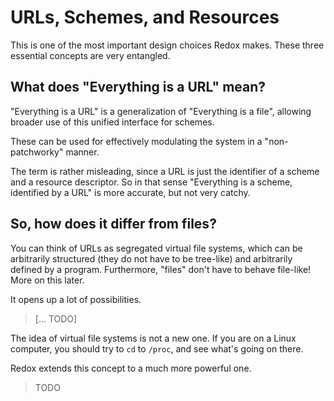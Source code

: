 URLs, Schemes, and Resources
============================

This is one of the most important design choices Redox makes. These three essential concepts are very entangled.

What does "Everything is a URL" mean?
--------------------------------------

"Everything is a URL" is a generalization of "Everything is a file", allowing broader use of this unified interface for schemes.

These can be used for effectively modulating the system in a "non-patchworky" manner.

The term is rather misleading, since a URL is just the identifier of a scheme and a resource descriptor. So in that sense "Everything is a scheme, identified by a URL" is more accurate, but not very catchy.

So, how does it differ from files?
----------------------------------

You can think of URLs as segregated virtual file systems, which can be arbitrarily structured (they do not have to be tree-like) and arbitrarily defined by a program. Furthermore, "files" don't have to behave file-like! More on this later.

It opens up a lot of possibilities.
> [... TODO]

The idea of virtual file systems is not a new one. If you are on a Linux computer, you should try to `cd` to `/proc`, and see what's going on there.

Redox extends this concept to a much more powerful one.

> TODO
